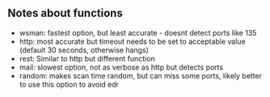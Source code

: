 ## Notes about functions
- wsman: fastest option, but least accurate - doesnt detect ports like 135
- http: most accurate but timeout needs to be set to acceptable value (default 30 seconds, otherwise hangs)
- rest: Similar to http but different function
- mail: slowest option, not as verbose as http but detects ports
- random: makes scan time random, but can miss some ports, likely better to use this option to avoid edr
